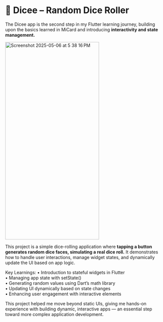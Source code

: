 # 🎲 Dicee – Random Dice Roller

The Dicee app is the second step in my Flutter learning journey, building upon the basics learned in MiCard and introducing **interactivity and state management.**

<img width="299" height="627" alt="Screenshot 2025-05-06 at 5 38 16 PM" src="https://github.com/user-attachments/assets/241ceaa2-e162-4143-8180-d922a7ed979c" />

This project is a simple dice-rolling application where **tapping a button generates random dice faces, simulating a real dice roll.** It demonstrates how to handle user interactions, manage widget states, and dynamically update the UI based on app logic.

Key Learnings:
	•	Introduction to stateful widgets in Flutter   
	•	Managing app state with setState()   
	•	Generating random values using Dart’s math library   
	•	Updating UI dynamically based on state changes   
	•	Enhancing user engagement with interactive elements   

This project helped me move beyond static UIs, giving me hands-on experience with building dynamic, interactive apps — an essential step toward more complex application development.
